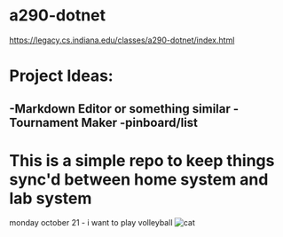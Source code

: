 # a290-dotnet
https://legacy.cs.indiana.edu/classes/a290-dotnet/index.html
# Project Ideas:
  -Markdown Editor or something similar
  -Tournament Maker
  -pinboard/list
  -



# This is a simple repo to keep things sync'd between home system and lab system    
monday october 21 - i want to play volleyball
![cat](https://i.pinimg.com/originals/64/c0/54/64c054719cf0a6ce07eb1dea310b009b.jpg)
